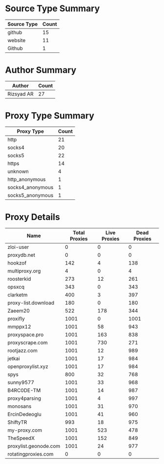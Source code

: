 # Source Type Summary

| Source Type | Count |
|-------------|-------|
| github | 15 |
| website | 11 |
| Github | 1 |


# Author Summary

| Author | Count |
|--------|-------|
| Rizsyad AR | 27 |


# Proxy Type Summary

| Proxy Type | Count |
|------------|-------|
| http | 21 |
| socks4 | 20 |
| socks5 | 22 |
| https | 14 |
| unknown | 4 |
| http_anonymous | 1 |
| socks4_anonymous | 1 |
| socks5_anonymous | 1 |


# Proxy Details

| Name | Total Proxies | Live Proxies | Dead Proxies |
|------|---------------|--------------|---------------|
| zloi-user | 0 | 0 | 0 |
| proxydb.net | 0 | 0 | 0 |
| hookzof | 142 | 4 | 138 |
| multiproxy.org | 4 | 0 | 4 |
| roosterkid | 273 | 12 | 261 |
| opsxcq | 343 | 0 | 343 |
| clarketm | 400 | 3 | 397 |
| proxy-list.download | 180 | 0 | 180 |
| Zaeem20 | 522 | 178 | 344 |
| proxifly | 1001 | 0 | 1001 |
| mmppx12 | 1001 | 58 | 943 |
| proxyspace.pro | 1001 | 163 | 838 |
| proxyscrape.com | 1001 | 730 | 271 |
| rootjazz.com | 1001 | 12 | 989 |
| jetkai | 1001 | 17 | 984 |
| openproxylist.xyz | 1001 | 17 | 984 |
| spys | 800 | 32 | 768 |
| sunny9577 | 1001 | 33 | 968 |
| B4RC0DE-TM | 1001 | 14 | 987 |
| proxy4parsing | 1001 | 4 | 997 |
| monosans | 1001 | 31 | 970 |
| ErcinDedeoglu | 1001 | 41 | 960 |
| ShiftyTR | 993 | 18 | 975 |
| my-proxy.com | 1001 | 523 | 478 |
| TheSpeedX | 1001 | 152 | 849 |
| proxylist.geonode.com | 1001 | 24 | 977 |
| rotatingproxies.com | 0 | 0 | 0 |
